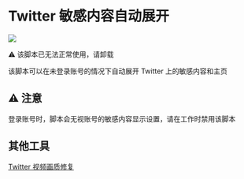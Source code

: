 # Twitter 敏感内容自动展开
[![](https://img.shields.io/github/stars/yuhaofe/NSFW-Expander-for-Twitter?style=social)](https://github.com/yuhaofe/NSFW-Expander-for-Twitter)

⚠ 该脚本已无法正常使用，请卸载

该脚本可以在未登录账号的情况下自动展开 Twitter 上的敏感内容和主页
## ⚠ 注意
登录账号时，脚本会无视账号的敏感内容显示设置，请在工作时禁用该脚本
## 其他工具
[Twitter 视频画质修复](https://greasyfork.org/scripts/399827)